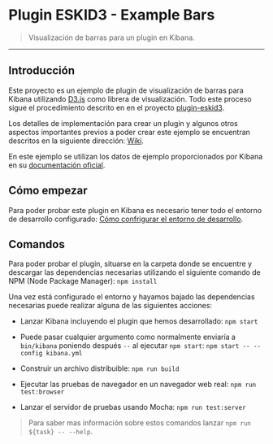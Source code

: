 # Plugin ESKID3 - Example Bars

> Visualización de barras para un plugin en Kibana.

---

## Introducción


Este proyecto es un ejemplo de plugin de visualización de barras para Kibana utilizando [D3.js](https://d3js.org/) como librera de visualización. Todo este proceso sigue el procedimiento descrito en en el proyecto [plugin-eskid3](https://github.com/tomas-teston/plugin-eskid3). 

Los detalles de implementación para crear un plugin y algunos otros aspectos importantes previos a poder crear este ejemplo se encuentran descritos en la siguiente dirección: [Wiki](https://github.com/tomas-teston/plugin-eskid3/wiki).

En este ejemplo se utilizan los datos de ejemplo proporcionados por Kibana en su [documentación oficial](https://download.elastic.co/demos/kibana/gettingstarted/shakespeare.json). 

## Cómo empezar

Para poder probar este plugin en Kibana es necesario tener todo el entorno de desarrollo configurado: [Cómo confrigurar el entorno de desarrollo](https://github.com/tomas-teston/plugin-eskid3/wiki/Entorno-de-desarrollo).


## Comandos

Para poder probar el plugin, situarse en la carpeta donde se encuentre y descargar las dependencias necesarias utilizando el siguiente comando de NPM (Node Package Manager): `npm install`

Una vez está configurado el entorno y hayamos bajado las dependencias necesarias puede realizar alguna de las siguientes acciones:

  - Lanzar Kibana incluyendo el plugin que hemos desarrollado: `npm start`

  - Puede pasar cualquier argumento como normalmente enviaría a `bin/kibana` poniendo después `--` al ejecutar `npm start`: `npm start -- --config kibana.yml`
  
  - Construir un archivo distribuible: `npm run build`

  - Ejecutar las pruebas de navegador en un navegador web real: `npm run test:browser`    

  - Lanzar el servidor de pruebas usando Mocha: `npm run test:server`

> Para saber mas información sobre estos comandos lanzar `npm run ${task} -- --help`.
